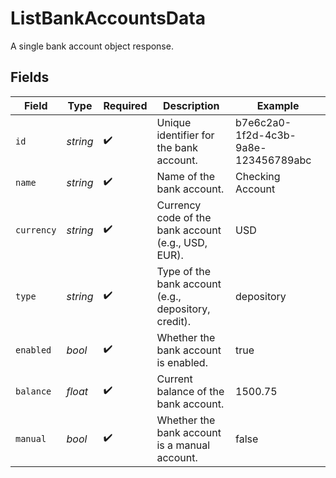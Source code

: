 # ListBankAccountsData

A single bank account object response.


## Fields

| Field                                                | Type                                                 | Required                                             | Description                                          | Example                                              |
| ---------------------------------------------------- | ---------------------------------------------------- | ---------------------------------------------------- | ---------------------------------------------------- | ---------------------------------------------------- |
| `id`                                                 | *string*                                             | :heavy_check_mark:                                   | Unique identifier for the bank account.              | b7e6c2a0-1f2d-4c3b-9a8e-123456789abc                 |
| `name`                                               | *string*                                             | :heavy_check_mark:                                   | Name of the bank account.                            | Checking Account                                     |
| `currency`                                           | *string*                                             | :heavy_check_mark:                                   | Currency code of the bank account (e.g., USD, EUR).  | USD                                                  |
| `type`                                               | *string*                                             | :heavy_check_mark:                                   | Type of the bank account (e.g., depository, credit). | depository                                           |
| `enabled`                                            | *bool*                                               | :heavy_check_mark:                                   | Whether the bank account is enabled.                 | true                                                 |
| `balance`                                            | *float*                                              | :heavy_check_mark:                                   | Current balance of the bank account.                 | 1500.75                                              |
| `manual`                                             | *bool*                                               | :heavy_check_mark:                                   | Whether the bank account is a manual account.        | false                                                |